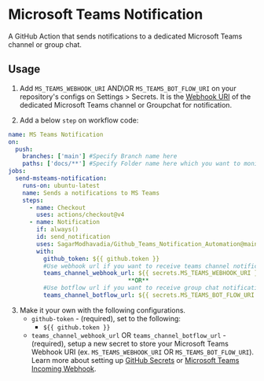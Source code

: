 # Microsoft Teams Notification 
A GitHub Action that sends notifications to a dedicated Microsoft Teams channel or group chat.

## Usage
1. Add `MS_TEAMS_WEBHOOK_URI` AND\OR `MS_TEAMS_BOT_FLOW_URI` on your repository's configs on Settings > Secrets. It is the [Webhook URI](https://docs.microsoft.com/en-us/microsoftteams/platform/webhooks-and-connectors/how-to/add-incoming-webhook) of the dedicated Microsoft Teams channel or Groupchat for notification.

2) Add a below `step` on workflow code:

```yaml
name: MS Teams Notification
on:
  push:
    branches: ['main'] #Specify Branch name here
    paths: ['docs/**'] #Specify Folder name here which you want to monitor
jobs:
  send-msteams-notification:
    runs-on: ubuntu-latest
    name: Sends a notifications to MS Teams
    steps:
      - name: Checkout
        uses: actions/checkout@v4
      - name: Notification
        if: always()
        id: send_notification
        uses: SagarModhavadia/Github_Teams_Notification_Automation@main
        with:
          github_token: ${{ github.token }}
          #Use webhook url if you want to receive teams channel notification 
          teams_channel_webhook_url: ${{ secrets.MS_TEAMS_WEBHOOK_URI }}
                                  **OR**
          #Use botflow url if you want to receive group chat notification 
          teams_channel_botflow_url: ${{ secrets.MS_TEAMS_BOT_FLOW_URI }}


```

3. Make it your own with the following configurations.
   - `github-token` - (required), set to the following:
     - `${{ github.token }}`
   - `teams_channel_webhook_url` OR `teams_channel_botflow_url` - (required), setup a new secret to store your Microsoft Teams Webhook URI (ex. `MS_TEAMS_WEBHOOK_URI` OR `MS_TEAMS_BOT_FLOW_URI`). Learn more about setting up [GitHub Secrets](https://help.github.com/en/actions/configuring-and-managing-workflows/creating-and-storing-encrypted-secrets) or [Microsoft Teams Incoming Webhook](https://docs.microsoft.com/en-us/microsoftteams/platform/webhooks-and-connectors/how-to/add-incoming-webhook).
   
